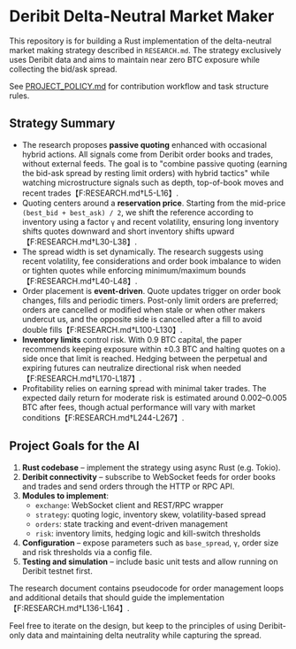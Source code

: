 # Deribit Delta-Neutral Market Maker

This repository is for building a Rust implementation of the delta-neutral market making strategy described in `RESEARCH.md`. The strategy exclusively uses Deribit data and aims to maintain near zero BTC exposure while collecting the bid/ask spread.

See [PROJECT_POLICY.md](PROJECT_POLICY.md) for contribution workflow and task structure rules.
## Strategy Summary

- The research proposes **passive quoting** enhanced with occasional hybrid actions. All signals come from Deribit order books and trades, without external feeds. The goal is to "combine passive quoting (earning the bid-ask spread by resting limit orders) with hybrid tactics" while watching microstructure signals such as depth, top-of-book moves and recent trades【F:RESEARCH.md†L5-L16】.
- Quoting centers around a **reservation price**. Starting from the mid-price `(best_bid + best_ask) / 2`, we shift the reference according to inventory using a factor `γ` and recent volatility, ensuring long inventory shifts quotes downward and short inventory shifts upward【F:RESEARCH.md†L30-L38】.
- The spread width is set dynamically. The research suggests using recent volatility, fee considerations and order book imbalance to widen or tighten quotes while enforcing minimum/maximum bounds【F:RESEARCH.md†L40-L48】.
- Order placement is **event-driven**. Quote updates trigger on order book changes, fills and periodic timers. Post-only limit orders are preferred; orders are cancelled or modified when stale or when other makers undercut us, and the opposite side is cancelled after a fill to avoid double fills【F:RESEARCH.md†L100-L130】.
- **Inventory limits** control risk. With 0.9 BTC capital, the paper recommends keeping exposure within ±0.3 BTC and halting quotes on a side once that limit is reached. Hedging between the perpetual and expiring futures can neutralize directional risk when needed【F:RESEARCH.md†L170-L187】.
- Profitability relies on earning spread with minimal taker trades. The expected daily return for moderate risk is estimated around 0.002–0.005 BTC after fees, though actual performance will vary with market conditions【F:RESEARCH.md†L244-L267】.

## Project Goals for the AI

1. **Rust codebase** – implement the strategy using async Rust (e.g. Tokio).
2. **Deribit connectivity** – subscribe to WebSocket feeds for order books and trades and send orders through the HTTP or RPC API.
3. **Modules to implement**:
   - `exchange`: WebSocket client and REST/RPC wrapper
   - `strategy`: quoting logic, inventory skew, volatility-based spread
   - `orders`: state tracking and event-driven management
   - `risk`: inventory limits, hedging logic and kill-switch thresholds
4. **Configuration** – expose parameters such as `base_spread`, `γ`, order size and risk thresholds via a config file.
5. **Testing and simulation** – include basic unit tests and allow running on Deribit testnet first.

The research document contains pseudocode for order management loops and additional details that should guide the implementation【F:RESEARCH.md†L136-L164】.

Feel free to iterate on the design, but keep to the principles of using Deribit-only data and maintaining delta neutrality while capturing the spread.
